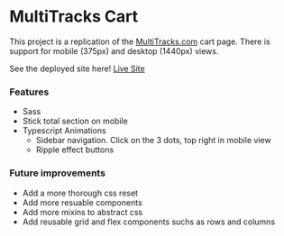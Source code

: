 # MultiTracks Cart

This project is a replication of the [MultiTracks.com](https://www.multitracks.com/) cart page. There is support for mobile (375px) and desktop (1440px) views.

See the deployed site here! [Live Site](https://mulitracks.netlify.app/)

### Features

- Sass
- Stick total section on mobile
- Typescript Animations
  - Sidebar navigation. Click on the 3 dots, top right in mobile view
  - Ripple effect buttons

### Future improvements

- Add a more thorough css reset
- Add more resuable components
- Add more mixins to abstract css
- Add reusable grid and flex components suchs as rows and columns
